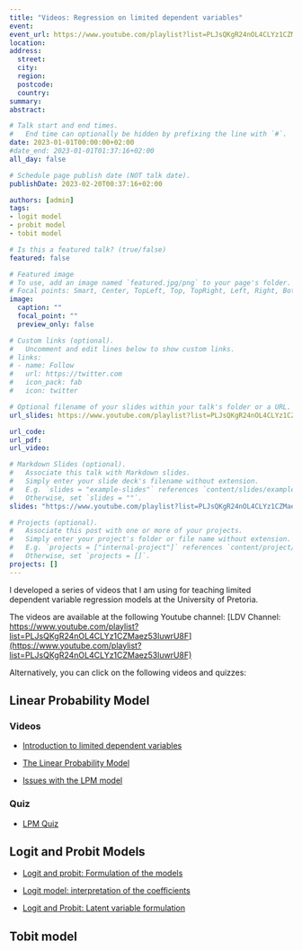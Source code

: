 ```yaml
---
title: "Videos: Regression on limited dependent variables"
event: 
event_url: https://www.youtube.com/playlist?list=PLJsQKgR24nOL4CLYz1CZMaez53luwrU8F
location:
address:
  street:
  city:
  region:
  postcode:
  country:
summary:
abstract:

# Talk start and end times.
#   End time can optionally be hidden by prefixing the line with `#`.
date: 2023-01-01T00:00:00+02:00
#date_end: 2023-01-01T01:37:16+02:00
all_day: false

# Schedule page publish date (NOT talk date).
publishDate: 2023-02-20T00:37:16+02:00

authors: [admin]
tags: 
- logit model
- probit model
- tobit model

# Is this a featured talk? (true/false)
featured: false

# Featured image
# To use, add an image named `featured.jpg/png` to your page's folder. 
# Focal points: Smart, Center, TopLeft, Top, TopRight, Left, Right, BottomLeft, Bottom, BottomRight.
image:
  caption: ""
  focal_point: ""
  preview_only: false

# Custom links (optional).
#   Uncomment and edit lines below to show custom links.
# links:
# - name: Follow
#   url: https://twitter.com
#   icon_pack: fab
#   icon: twitter

# Optional filename of your slides within your talk's folder or a URL.
url_slides: https://www.youtube.com/playlist?list=PLJsQKgR24nOL4CLYz1CZMaez53luwrU8F

url_code:
url_pdf:
url_video:

# Markdown Slides (optional).
#   Associate this talk with Markdown slides.
#   Simply enter your slide deck's filename without extension.
#   E.g. `slides = "example-slides"` references `content/slides/example-slides.md`.
#   Otherwise, set `slides = ""`.
slides: "https://www.youtube.com/playlist?list=PLJsQKgR24nOL4CLYz1CZMaez53luwrU8F"

# Projects (optional).
#   Associate this post with one or more of your projects.
#   Simply enter your project's folder or file name without extension.
#   E.g. `projects = ["internal-project"]` references `content/project/deep-learning/index.md`.
#   Otherwise, set `projects = []`.
projects: []
---
```


I developed a series of videos that I am using for teaching limited dependent variable regression models at the University of Pretoria.

The videos are available at the following Youtube channel: 
[LDV Channel: https://www.youtube.com/playlist?list=PLJsQKgR24nOL4CLYz1CZMaez53luwrU8F](https://www.youtube.com/playlist?list=PLJsQKgR24nOL4CLYz1CZMaez53luwrU8F)


Alternatively, you can click on the following videos and quizzes:

## Linear Probability Model

### Videos

+ [Introduction to limited dependent variables](https://www.youtube.com/watch?v=vD3i_GD5Xoo&list=PLJsQKgR24nOL4CLYz1CZMaez53luwrU8F) 

+ [The Linear Probability Model](https://www.youtube.com/watch?v=IH8f8NVP1z4&list=PLJsQKgR24nOL4CLYz1CZMaez53luwrU8F&index=2)

+ [Issues with the LPM model](https://www.youtube.com/watch?v=fHuphTgW9hg)

### Quiz

+ [LPM Quiz](https://djourd1.github.io/slideReveal/quiz_lpm.html)

## Logit and Probit Models

+ [Logit and probit: Formulation of the models](https://www.youtube.com/watch?v=E4KPSCt6X4o)

+ [Logit model: interpretation of the coefficients](https://www.youtube.com/watch?v=LV5IjGyPveE)

+ [Logit and Probit: Latent variable formulation](https://www.youtube.com/watch?v=LE7cfXGb-xI)

## Tobit model